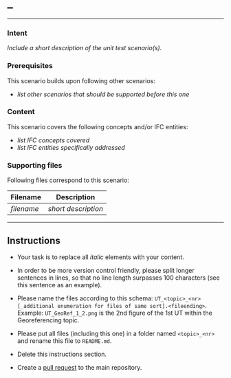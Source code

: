 
# <topic>\_<nr>
---

### Intent

*Include a short description of the unit test scenario(s).*

### Prerequisites

This scenario builds upon following other scenarios:
- *list other scenarios that should be supported before this one*

### Content

This scenario covers the following concepts and/or IFC entities:
- *list IFC concepts covered*
- *list IFC entities specifically addressed*

### Supporting files

Following files correspond to this scenario:

| Filename                          | Description                               |
|-----------------------------------|-------------------------------------------|
| *filename*                        | *short description*                       |

---
## Instructions

- Your task is to replace all *italic* elements with your content.

- In order to be more version control friendly, please split longer sentences in lines,
 so that no line length surpasses 100 characters (see this sentence as an example).

- Please name the files according to this schema:
`UT_<topic>_<nr>[_additional enumeration for files of same sort].<fileending>`.
Example: `UT_GeoRef_1_2.png` is the 2nd figure of the 1st UT within the Georeferencing topic.

- Please put all files (including this one) in a folder named `<topic>_<nr>`
 and rename this file to `README.md`.

- Delete this instructions section.

- Create a [pull request](https://help.github.com/en/github/collaborating-with-issues-and-pull-requests/creating-a-pull-request-from-a-fork) to the main repository.
